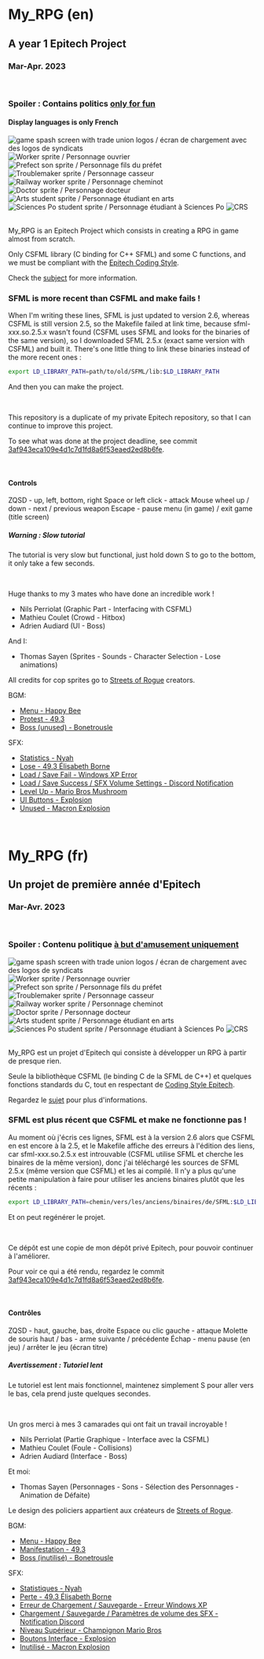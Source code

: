 # My_RPG (en)
## A year 1 Epitech Project
### Mar-Apr. 2023

<br>

### Spoiler : Contains politics <ins>only for fun</ins>
#### Display languages is only French

<img src="images/splash.png" alt="game spash screen with trade union logos / écran de chargement avec des logos de syndicats">

<div>
    <img src="images/sprites/ouvrier/ouvrier.png" alt="Worker sprite / Personnage ouvrier">
    <img src="images/sprites/fils_du_préfet/fils_du_préfet.png" alt="Prefect son sprite / Personnage fils du préfet">
    <img src="images/sprites/casseur/casseur.png" alt="Troublemaker sprite / Personnage casseur">
    <img src="images/sprites/cheminot/cheminot.png" alt="Railway worker sprite / Personnage cheminot">
    <img src="images/sprites/docteur/docteur.png" alt="Doctor sprite / Personnage docteur">
    <img src="images/sprites/étudiant_en_arts/étudiant_en_arts.png" alt="Arts student sprite / Personnage étudiant en arts">
    <img src="images/sprites/étudiant_sciences_po/étudiant_sciences_po.png" alt="Sciences Po student sprite / Personnage étudiant à Sciences Po">
    <img src="images/sprites/crs/crs_s.png" alt="CRS">
</div>

<br>

My_RPG is an Epitech Project which consists in creating a RPG in game almost from scratch.

Only CSFML library (C binding for C++ SFML) and some C functions, and we must be compliant with the [Epitech Coding Style](Epitech%20C%20Coding%20Style.pdf).

Check the [subject](Subject%20MyRPG.pdf) for more information.

### SFML is more recent than CSFML and make fails !
When I'm writing these lines, SFML is just updated to version 2.6, whereas CSFML is still version 2.5, so the Makefile failed at link time, because sfml-xxx.so.2.5.x wasn't found (CSFML uses SFML and looks for the binaries of the same version), so I downloaded SFML 2.5.x (exact same version with CSFML) and built it.
There's one little thing to link these binaries instead of the more recent ones :
```bash
export LD_LIBRARY_PATH=path/to/old/SFML/lib:$LD_LIBRARY_PATH
```
And then you can make the project.

<br>

This repository is a duplicate of my private Epitech repository, so that I can continue to improve this project.

To see what was done at the project deadline, see commit [3af943eca109e4d1c7d1fd8a6f53eaed2ed8b6fe](https://github.com/Chi-Iroh/my_rpg/tree/3af943eca109e4d1c7d1fd8a6f53eaed2ed8b6fe).

<br>

#### Controls
ZQSD - up, left, bottom, right
Space or left click - attack
Mouse wheel up / down - next / previous weapon
Escape - pause menu (in game) / exit game (title screen)

##### Warning : Slow tutorial
The tutorial is very slow but functional, just hold down S to go to the bottom, it only take a few seconds.

<br>

Huge thanks to my 3 mates who have done an incredible work !
- Nils Perriolat (Graphic Part - Interfacing with CSFML)
- Mathieu Coulet (Crowd - Hitbox)
- Adrien Audiard (UI - Boss)

And I:
- Thomas Sayen (Sprites - Sounds - Character Selection - Lose animations)

All credits for cop sprites go to [Streets of Rogue](https://store.steampowered.com/app/512900/Streets_of_Rogue/) creators.

BGM:
- [Menu - Happy Bee](https://www.youtube.com/watch?v=oYRNag5NJM4)
- [Protest - 49.3](https://www.youtube.com/watch?v=0P5oFFBMaNw)
- [Boss (unused) - Bonetrousle](https://www.youtube.com/watch?v=AKAiUtWZ4xY)

SFX:
- [Statistics - Nyah](https://pixabay.com/sound-effects/nyah-105109/)
- [Lose - 49.3 Élisabeth Borne](https://www.youtube.com/watch?v=e1Kxkg3Lvwk)
- [Load / Save Fail - Windows XP Error](https://www.youtube.com/watch?v=0lhhrUuw2N8)
- [Load / Save Success / SFX Volume Settings - Discord Notification](https://www.youtube.com/watch?v=rIPq9Fl5r44)
- [Level Up - Mario Bros Mushroom](https://www.youtube.com/watch?v=6G-k4zxou7Y)
- [UI Buttons - Explosion](https://www.youtube.com/watch?v=4Ifc9D_fyrY)
- [Unused - Macron Explosion](https://www.youtube.com/watch?v=BO-pNmfojao)

<br>

# My_RPG (fr)
## Un projet de première année d'Epitech
### Mar-Avr. 2023

<br>

### Spoiler : Contenu politique <ins>à but d'amusement uniquement</ins>

<img src="images/splash.png" alt="game spash screen with trade union logos / écran de chargement avec des logos de syndicats">

<div>
    <img src="images/sprites/ouvrier/ouvrier.png" alt="Worker sprite / Personnage ouvrier">
    <img src="images/sprites/fils_du_préfet/fils_du_préfet.png" alt="Prefect son sprite / Personnage fils du préfet">
    <img src="images/sprites/casseur/casseur.png" alt="Troublemaker sprite / Personnage casseur">
    <img src="images/sprites/cheminot/cheminot.png" alt="Railway worker sprite / Personnage cheminot">
    <img src="images/sprites/docteur/docteur.png" alt="Doctor sprite / Personnage docteur">
    <img src="images/sprites/étudiant_en_arts/étudiant_en_arts.png" alt="Arts student sprite / Personnage étudiant en arts">
    <img src="images/sprites/étudiant_sciences_po/étudiant_sciences_po.png" alt="Sciences Po student sprite / Personnage étudiant à Sciences Po">
    <img src="images/sprites/crs/crs_s.png" alt="CRS">
</div>

<br>

My_RPG est un projet d'Epitech qui consiste à développer un RPG à partir de presque rien.

Seule la bibliothèque CSFML (le binding C de la SFML de C++) et quelques fonctions standards du C, tout en respectant de [Coding Style Epitech](Epitech%20C20Coding%20Style.pdf).

Regardez le [sujet](Subject%20MyRPG.pdf) pour plus d'informations.

### SFML est plus récent que CSFML et make ne fonctionne pas !
Au moment où j'écris ces lignes, SFML est à la version 2.6 alors que CSFML en est encore à la 2.5, et le Makefile affiche des erreurs à l'édition des liens, car sfml-xxx.so.2.5.x est introuvable (CSFML utilise SFML et cherche les binaires de la même version), donc j'ai téléchargé les sources de SFML 2.5.x (même version que CSFML) et les ai compilé.
Il n'y a plus qu'une petite manipulation à faire pour utiliser les anciens binaires plutôt que les récents :
```bash
export LD_LIBRARY_PATH=chemin/vers/les/anciens/binaires/de/SFML:$LD_LIBRARY_PATH
```
Et on peut regénérer le projet.

<br>

Ce dépôt est une copie de mon dépôt privé Epitech, pour pouvoir continuer à l'améliorer.

Pour voir ce qui a été rendu, regardez le commit [3af943eca109e4d1c7d1fd8a6f53eaed2ed8b6fe](https://github.com/Chi-Iroh/my_rpg/tree/3af943eca109e4d1c7d1fd8a6f53eaed2ed8b6fe).

<br>

#### Contrôles
ZQSD - haut, gauche, bas, droite
Espace ou clic gauche - attaque
Molette de souris haut / bas -  arme suivante / précédente
Échap - menu pause (en jeu) / arrêter le jeu (écran titre)

##### Avertissement : Tutoriel lent
Le tutoriel est lent mais fonctionnel, maintenez simplement S pour aller vers le bas, cela prend juste quelques secondes.

<br>

Un gros merci à mes 3 camarades qui ont fait un travail incroyable !
- Nils Perriolat (Partie Graphique - Interface avec la CSFML)
- Mathieu Coulet (Foule - Collisions)
- Adrien Audiard (Interface - Boss)

Et moi:
- Thomas Sayen (Personnages - Sons - Sélection des Personnages - Animation de Défaite)

Le design des policiers appartient aux créateurs de [Streets of Rogue](https://store.steampowered.com/app/512900/Streets_of_Rogue/).

BGM:
- [Menu - Happy Bee](https://www.youtube.com/watch?v=oYRNag5NJM4)
- [Manifestation - 49.3](https://www.youtube.com/watch?v=0P5oFFBMaNw)
- [Boss (inutilisé) - Bonetrousle](https://www.youtube.com/watch?v=AKAiUtWZ4xY)

SFX:
- [Statistiques - Nyah](https://pixabay.com/sound-effects/nyah-105109/)
- [Perte - 49.3 Élisabeth Borne](https://www.youtube.com/watch?v=e1Kxkg3Lvwk)
- [Erreur de Chargement / Sauvegarde - Erreur Windows XP](https://www.youtube.com/watch?v=0lhhrUuw2N8)
- [Chargement / Sauvegarde / Paramètres de volume des SFX - Notification Discord](https://www.youtube.com/watch?v=rIPq9Fl5r44)
- [Niveau Supérieur - Champignon Mario Bros](https://www.youtube.com/watch?v=6G-k4zxou7Y)
- [Boutons Interface - Explosion](https://www.youtube.com/watch?v=4Ifc9D_fyrY)
- [Inutilisé - Macron Explosion](https://www.youtube.com/watch?v=BO-pNmfojao)
